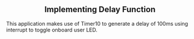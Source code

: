 <h2 align="center">Implementing Delay Function</h2>

This application makes use of Timer10 to generate a delay of 100ms using interrupt to toggle onboard user LED.
